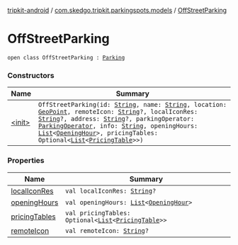 [tripkit-android](../../index.md) / [com.skedgo.tripkit.parkingspots.models](../index.md) / [OffStreetParking](./index.md)

# OffStreetParking

`open class OffStreetParking : `[`Parking`](../-parking/index.md)

### Constructors

| Name | Summary |
|---|---|
| [&lt;init&gt;](-init-.md) | `OffStreetParking(id: `[`String`](https://kotlinlang.org/api/latest/jvm/stdlib/kotlin/-string/index.html)`, name: `[`String`](https://kotlinlang.org/api/latest/jvm/stdlib/kotlin/-string/index.html)`, location: `[`GeoPoint`](../../com.skedgo.tripkit.location/-geo-point/index.md)`, remoteIcon: `[`String`](https://kotlinlang.org/api/latest/jvm/stdlib/kotlin/-string/index.html)`?, localIconRes: `[`String`](https://kotlinlang.org/api/latest/jvm/stdlib/kotlin/-string/index.html)`?, address: `[`String`](https://kotlinlang.org/api/latest/jvm/stdlib/kotlin/-string/index.html)`?, parkingOperator: `[`ParkingOperator`](../-parking-operator/index.md)`, info: `[`String`](https://kotlinlang.org/api/latest/jvm/stdlib/kotlin/-string/index.html)`, openingHours: `[`List`](https://kotlinlang.org/api/latest/jvm/stdlib/kotlin.collections/-list/index.html)`<`[`OpeningHour`](../-opening-hour/index.md)`>, pricingTables: Optional<`[`List`](https://kotlinlang.org/api/latest/jvm/stdlib/kotlin.collections/-list/index.html)`<`[`PricingTable`](../-pricing-table/index.md)`>>)` |

### Properties

| Name | Summary |
|---|---|
| [localIconRes](local-icon-res.md) | `val localIconRes: `[`String`](https://kotlinlang.org/api/latest/jvm/stdlib/kotlin/-string/index.html)`?` |
| [openingHours](opening-hours.md) | `val openingHours: `[`List`](https://kotlinlang.org/api/latest/jvm/stdlib/kotlin.collections/-list/index.html)`<`[`OpeningHour`](../-opening-hour/index.md)`>` |
| [pricingTables](pricing-tables.md) | `val pricingTables: Optional<`[`List`](https://kotlinlang.org/api/latest/jvm/stdlib/kotlin.collections/-list/index.html)`<`[`PricingTable`](../-pricing-table/index.md)`>>` |
| [remoteIcon](remote-icon.md) | `val remoteIcon: `[`String`](https://kotlinlang.org/api/latest/jvm/stdlib/kotlin/-string/index.html)`?` |
